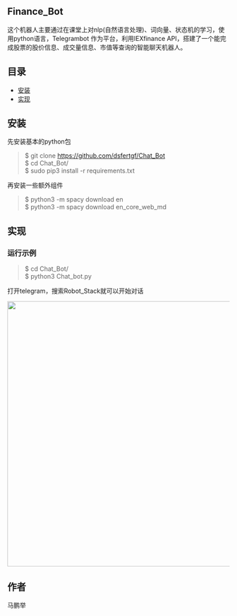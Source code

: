 ## Finance_Bot
这个机器人主要通过在课堂上对nlp(自然语言处理)、词向量、状态机的学习，使用python语言，Telegrambot 作为平台，利用IEXfinance API，搭建了一个能完成股票的股价信息、成交量信息、市值等查询的智能聊天机器人。
## 目录
* [安装](#安装)
* [实现](#实现)

## 安装
先安装基本的python包
>$ git clone https://github.com/dsfertgf/Chat_Bot<br>
>$ cd Chat_Bot/<br>
>$ sudo pip3 install -r requirements.txt

再安装一些额外组件
>$ python3 -m spacy download en<br>
>$ python3 -m spacy download en_core_web_md

## 实现
### 运行示例
>$ cd Chat_Bot/<br>
>$ python3 Chat_bot.py

打开telegram，搜索Robot_Stack就可以开始对话<br>
<p align="center">
    <img src="assets/1.png" width="600"\>
</p>



## 作者
马鹏举

